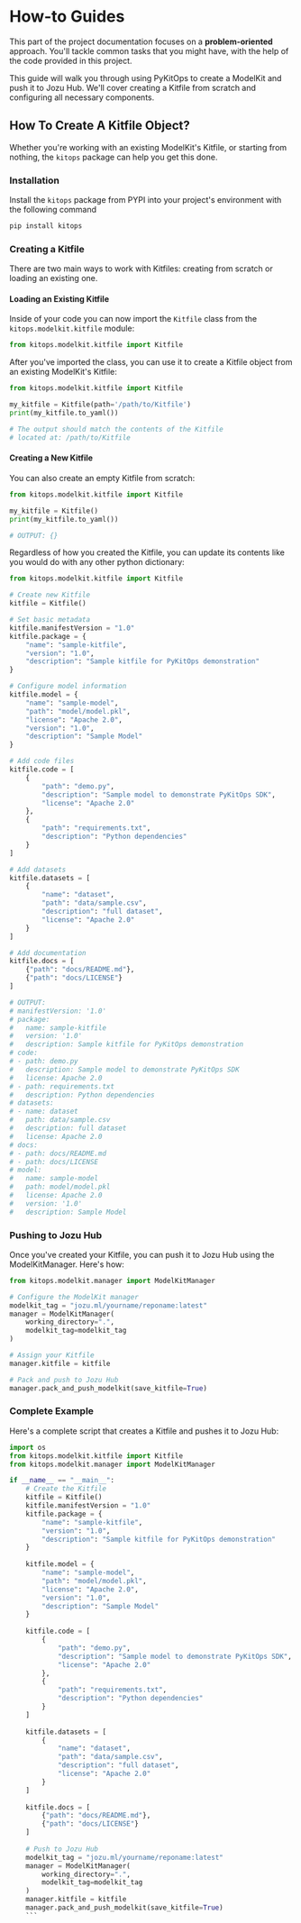 # How-to Guides

This part of the project documentation focuses on a **problem-oriented** approach. You'll tackle common tasks that you might have, with the help of the code provided in this project. 

This guide will walk you through using PyKitOps to create a ModelKit and push it to Jozu Hub. We'll cover creating a Kitfile from scratch and configuring all necessary components.


## How To Create A Kitfile Object?

Whether you're working with an existing ModelKit's Kitfile,
or starting from nothing, the `kitops` package can help you
get this done.

### Installation

Install the `kitops` package from PYPI into your project's environment
with the following command

```sh
pip install kitops
```

### Creating a Kitfile

There are two main ways to work with Kitfiles: creating from scratch or loading an existing one.

#### Loading an Existing Kitfile

Inside of your code you can now import the `Kitfile`
class from the `kitops.modelkit.kitfile` module:

```python
from kitops.modelkit.kitfile import Kitfile
```

After you've imported the class, you can use it
to create a Kitfile object from an existing ModelKit's Kitfile:

```python
from kitops.modelkit.kitfile import Kitfile

my_kitfile = Kitfile(path='/path/to/Kitfile')
print(my_kitfile.to_yaml())

# The output should match the contents of the Kitfile
# located at: /path/to/Kitfile
```

#### Creating a New Kitfile

You can also create an empty Kitfile from scratch:

```python
from kitops.modelkit.kitfile import Kitfile

my_kitfile = Kitfile()
print(my_kitfile.to_yaml())

# OUTPUT: {}
```

Regardless of how you created the Kitfile, you can update its contents
like you would do with any other python dictionary:

```python
from kitops.modelkit.kitfile import Kitfile

# Create new Kitfile
kitfile = Kitfile()

# Set basic metadata
kitfile.manifestVersion = "1.0"
kitfile.package = {
    "name": "sample-kitfile",
    "version": "1.0",
    "description": "Sample kitfile for PyKitOps demonstration"
}

# Configure model information
kitfile.model = {
    "name": "sample-model",
    "path": "model/model.pkl",
    "license": "Apache 2.0",
    "version": "1.0",
    "description": "Sample Model"
}

# Add code files
kitfile.code = [
    {
        "path": "demo.py",
        "description": "Sample model to demonstrate PyKitOps SDK",
        "license": "Apache 2.0"
    },
    {
        "path": "requirements.txt",
        "description": "Python dependencies"
    }
]

# Add datasets
kitfile.datasets = [
    {
        "name": "dataset",
        "path": "data/sample.csv",
        "description": "full dataset",
        "license": "Apache 2.0"
    }
]

# Add documentation
kitfile.docs = [
    {"path": "docs/README.md"},
    {"path": "docs/LICENSE"}
]

# OUTPUT:
# manifestVersion: '1.0'
# package:
#   name: sample-kitfile
#   version: '1.0'
#   description: Sample kitfile for PyKitOps demonstration
# code:
# - path: demo.py
#   description: Sample model to demonstrate PyKitOps SDK
#   license: Apache 2.0
# - path: requirements.txt
#   description: Python dependencies
# datasets:
# - name: dataset
#   path: data/sample.csv
#   description: full dataset
#   license: Apache 2.0
# docs:
# - path: docs/README.md
# - path: docs/LICENSE
# model:
#   name: sample-model
#   path: model/model.pkl
#   license: Apache 2.0
#   version: '1.0'
#   description: Sample Model
```

### Pushing to Jozu Hub

Once you've created your Kitfile, you can push it to Jozu Hub using the ModelKitManager. Here's how:

```python
from kitops.modelkit.manager import ModelKitManager

# Configure the ModelKit manager
modelkit_tag = "jozu.ml/yourname/reponame:latest"
manager = ModelKitManager(
    working_directory=".",
    modelkit_tag=modelkit_tag
)

# Assign your Kitfile
manager.kitfile = kitfile

# Pack and push to Jozu Hub
manager.pack_and_push_modelkit(save_kitfile=True)
```

### Complete Example

Here's a complete script that creates a Kitfile and pushes it to Jozu Hub:

```python
import os
from kitops.modelkit.kitfile import Kitfile
from kitops.modelkit.manager import ModelKitManager

if __name__ == "__main__":
    # Create the Kitfile
    kitfile = Kitfile()
    kitfile.manifestVersion = "1.0"
    kitfile.package = {
        "name": "sample-kitfile",
        "version": "1.0",
        "description": "Sample kitfile for PyKitOps demonstration"
    }
    
    kitfile.model = {
        "name": "sample-model",
        "path": "model/model.pkl",
        "license": "Apache 2.0",
        "version": "1.0",
        "description": "Sample Model"
    }
    
    kitfile.code = [
        {
            "path": "demo.py",
            "description": "Sample model to demonstrate PyKitOps SDK",
            "license": "Apache 2.0"
        },
        {
            "path": "requirements.txt",
            "description": "Python dependencies"
        }
    ]
    
    kitfile.datasets = [
        {
            "name": "dataset",
            "path": "data/sample.csv",
            "description": "full dataset",
            "license": "Apache 2.0"
        }
    ]
    
    kitfile.docs = [
        {"path": "docs/README.md"},
        {"path": "docs/LICENSE"}
    ]
    
    # Push to Jozu Hub
    modelkit_tag = "jozu.ml/yourname/reponame:latest"
    manager = ModelKitManager(
        working_directory=".",
        modelkit_tag=modelkit_tag
    )
    manager.kitfile = kitfile
    manager.pack_and_push_modelkit(save_kitfile=True)
    ```